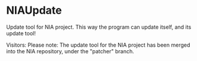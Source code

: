 # NIAUpdate
Update tool for NIA project. This way the program can update itself, and its update tool!

Visitors: Please note: The update tool for the NIA project has been merged into the NIA repository, under the "patcher" branch.
